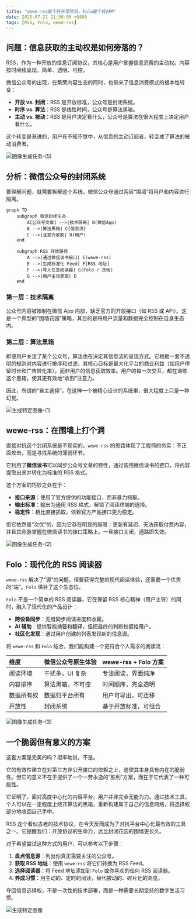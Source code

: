 ```yaml
---
title: "wewe-rss是个好开源项目，Folo是个好APP"
date: 2025-07-21 21:56:00 +0800
tags: [RSS, Folo, wewe-rss]
---
```


## 问题：信息获取的主动权是如何旁落的？

RSS，作为一种开放的信息订阅协议，其核心是用户掌握信息消费的主动权。内容按时间线呈现，简单、透明、可控。

微信公众号的出现，在繁荣内容生态的同时，也带来了信息消费模式的根本性转变：

- **开放 vs. 封闭**：RSS 是开放标准，公众号是封闭系统。
- **时序 vs. 算法**：RSS 是线性时间，公众号是算法黑箱。
- **主动 vs. 被动**：RSS 是用户决定看什么，公众号是算法在很大程度上决定用户看什么。

这个转变是渐进的，用户在不知不觉中，从信息的主动订阅者，转变成了算法的被动消费者。

![图像生成任务-(5)](<https://cuipengfei.github.io/picx-images-hosting/20250721/图像生成任务-(5).491kn3k47y.png>)

## 分析：微信公众号的封闭系统

要理解问题，就需要拆解这个系统。微信公众号通过两层“围墙”将用户和内容进行隔离。

```mermaid
graph TD
    subgraph 微信封闭生态
        A[公众号文章] -->|技术隔离| B(微信App)
        B -->|算法黑箱| C{信息流}
        C -->|注意力收割| D(用户)
    end

    subgraph RSS 开放路径
        A -->|通过微信读书接口| E(wewe-rss)
        E -->|生成标准化 Feed| F[RSS 地址]
        F -->|导入任意阅读器| G(Folo / 其他)
        G -->|用户主动获取| D
    end
```

### 第一层：技术隔离

公众号内容被限制在微信 App 内部，缺乏官方的开放接口（如 RSS 或 API）。这是一个典型的“围墙花园”策略，其目的是将用户流量和数据完全控制在自身生态内。

### 第二层：算法黑箱

即便用户关注了某个公众号，算法也在决定其信息流的呈现方式。它根据一套不透明的规则对内容进行排序和过滤，其核心目标是最大化平台的商业利益（如用户停留时长和广告转化率），而非用户的信息获取效率。用户的每一次交互，都在训练这个黑箱，使其更有效地“收割”注意力。

因此，所谓的“自主选择”，在这样一个被精心设计的系统里，很大程度上只是一种幻觉。

![生成特定图像-(1)](<https://cuipengfei.github.io/picx-images-hosting/20250721/生成特定图像-(1).60uji03h4a.png>)

## wewe-rss：在围墙上打个洞

直接对抗这个封闭系统是不现实的。`wewe-rss` 的思路体现了工程师的务实：不正面攻击，而是寻找系统的薄弱环节。

它利用了**微信读书**可以同步公众号文章的特性，通过调用微信读书的接口，将内容提取出来并转化为标准的 RSS 格式。

这个方案的巧妙之处在于：

- **接口来源**：使用了官方提供的功能接口，而非暴力抓取。
- **输出标准**：输出为通用 RSS 格式，解锁了阅读终端的选择。
- **稳定性**：相比直接抓取，依赖官方产品接口更为稳定。

但它依然是“次优”的，因为它存在明显的局限：更新有延迟、无法获取付费内容，并且其命脉掌握在微信读书的接口策略上。一旦接口关闭，通路即失效。

![图像生成任务-(2)](<https://cuipengfei.github.io/picx-images-hosting/20250721/图像生成任务-(2).5q7pouo8yv.png>)

## Folo：现代化的 RSS 阅读器

`wewe-rss` 解决了“源”的问题，但要获得完整的现代阅读体验，还需要一个优秀的“端”。`Folo` 填补了这个生态位。

`Folo` 不是一个简单的 RSS 阅读器，它在保留 RSS 核心精神（用户主导）的同时，融入了现代化的产品设计：

- **跨设备同步**：无缝同步阅读进度和收藏。
- **AI 辅助**：提供智能摘要和翻译，但把最终的判断权留给用户。
- **社区化发现**：通过用户创建的列表发现新的信息源。

将 `wewe-rss` 和 `Folo` 结合，我们能构建一个更符合个人需求的阅读流：

| 维度       | 微信公众号原生体验 | wewe-rss + Folo 方案 |
| :--------- | :----------------- | :------------------- |
| 阅读环境   | 干扰多，UI 复杂    | 专注阅读，界面纯净   |
| 内容排序   | 算法黑箱，不可控   | 时间顺序，完全透明   |
| 数据所有权 | 数据归平台所有     | 用户可导出，可迁移   |
| 开放性     | 封闭系统           | 基于开放标准，可组合 |

![图像生成任务-(3)](<https://cuipengfei.github.io/picx-images-hosting/20250721/图像生成任务-(3).7p3wf6trab.png>)

## 一个脆弱但有意义的方案

这套方案是完美的吗？坦率地说，不是。

它的有效性建立在对第三方非公开接口的依赖之上，这使其本身具有内在的脆弱性。但它的意义不在于提供了一个一劳永逸的“胜利”方案，而在于它代表了一种可能性。

它证明了，面对高度中心化的内容平台，用户并非完全无能为力。通过技术工具，个人可以在一定程度上绕开算法的黑箱，重新构建属于自己的信息网络，将选择权部分地收回自己手中。

RSS 这个看似古老的技术协议，在今天反而成为了对抗平台中心化最有效的工具之一。它提醒我们：开放协议的生命力，远比封闭花园的围墙更长久。

对于希望尝试这种方式的用户，可以参考以下步骤：

1.  **盘点信息源**：列出你真正需要关注的公众号。
2.  **获取 RSS 地址**：使用 `wewe-rss` 将它们转换为 RSS Feed。
3.  **选择阅读器**：将 Feed 地址添加到 `Folo` 或你喜欢的任何 RSS 阅读器。
4.  **养成习惯**：用主动的、定时的阅读，替代被动的、碎片化的浏览。

夺回信息选择权，不是一次性的技术部署，而是一种需要长期坚持的数字生活习惯。

![生成特定图像](https://cuipengfei.github.io/picx-images-hosting/20250721/生成特定图像.1sfc86d8bx.png)
